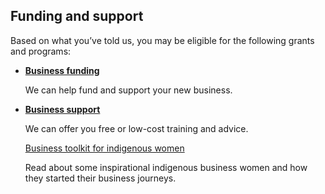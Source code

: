 ## Funding and support

Based on what you’ve told us, you may be eligible for the following grants and programs:

- [**Business funding**](http://www.iba.gov.au/business-ownership/)

  We can help fund and support your new business. 

- [**Business support**](http://www.iba.gov.au/business-ownership/)

  We can offer you free or low-cost training and advice. 
  
  [Business toolkit for indigenous women](https://www.dss.gov.au/our-responsibilities/women/publications-articles/economic-independence/business-toolkit-for-indigenous-women-publication?HTML)
  
  Read about some inspirational indigenous business women and how they started their business journeys.
